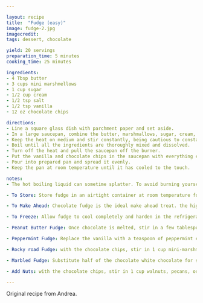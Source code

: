 ```yaml
---

layout: recipe
title:  "Fudge (easy)"
image: fudge-2.jpg
imagecredit: 
tags: dessert, chocolate

yield: 20 servings
preparation_time: 5 minutes
cooking_time: 25 minutes

ingredients:
- 4 Tbsp butter
- 3 cups mini marshmellows
- 1 cup sugar
- 1/2 cup cream
- 1/2 tsp salt
- 1/2 tsp vanilla
- 12 oz chocolate chips

directions:
- Line a square glass dish with parchment paper and set aside.
- In a large saucepan, combine the butter, marshmallows, sugar, cream, and salt. Cook over medium heat, stirring frequently until the mixture comes to a boil.
- Keep the heat on medium and stir constantly, being cautious to constantly scrape down the sides of the pan and along the bottom of the pan as you stir (this will help the sugar dissolve and not be grainy, and keep anything from burning to the bottom or sides of the pan.) 
- Boil until all the ingredients are thoroughly mixed and dissolved.
- Turn off the heat and pull the saucepan off the burner. 
- Put the vanilla and chocolate chips in the saucepan with everything else and gently combine everything until melted and smooth.
- Pour into prepared pan and spread it evenly.
- Keep the pan at room temperature until it has cooled to the touch.

notes:
- The hot boiling liquid can sometime splatter. To avoid burning yourself, wear kitchen gloves or an oven mit.

- To Store: Store fudge in an airtight container at room temperature for 2 weeks or in the refrigerator for about a month.

- To Make Ahead: Chocolate fudge is the ideal make ahead treat. the high amount of sugar and fat in this recipe help act as a preservative, allowing fudge to be made ahead and stored for several weeks.

- To Freeze: Allow fudge to cool completely and harden in the refrigerator. Then cut it into cubes (or leave it as a block) and wrap it tightly in plastic wrap and tinfoil. Freeze fudge for up to 3 months.

- Peanut Butter Fudge: Once chocolate is melted, stir in a few tablespoons of peanut butter until smooth.

- Peppermint Fudge: Replace the vanilla with a teaspoon of peppermint extract.

- Rocky road Fudge: with the chocolate chips, stir in 1 cup mini-marshmallows and a handful of your favorite nuts.

- Marbled Fudge: Substitute half of the chocolate white chocolate for some of the chocolate chips and stir less.

- Add Nuts: with the chocolate chips, stir in 1 cup walnuts, pecans, or your favorite kind of nuts.

---
```


Original recipe from Andrea.